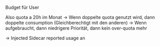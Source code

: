 Budget für User 

Also quota a 20h im Monat
-> Wenn doppelte quota genutzt wird, dann doppelte consumption  (Gleichberechtigt mit den anderen)
-> Wenn aufgebraucht, dann niedrigere Priorität, dann kein over-quota mehr

-> Injected Sidecar reported usage an